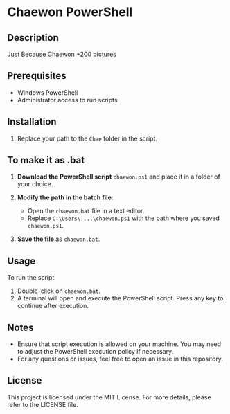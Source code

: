 # Chaewon PowerShell

## Description

Just Because Chaewon
+200 pictures 

## Prerequisites

- Windows PowerShell
- Administrator access to run scripts


## Installation
1. Replace your path to the `Chae` folder in the script. 

## To make it as .bat

1. **Download the PowerShell script** `chaewon.ps1` and place it in a folder of your choice.
2. **Modify the path in the batch file**:
   - Open the `chaewon.bat` file in a text editor.
   - Replace `C:\Users\....\chaewon.ps1` with the path where you saved `chaewon.ps1`.

3. **Save the file** as `chaewon.bat`.

## Usage

To run the script:

1. Double-click on `chaewon.bat`.
2. A terminal will open and execute the PowerShell script. Press any key to continue after execution.

## Notes

- Ensure that script execution is allowed on your machine. You may need to adjust the PowerShell execution policy if necessary.
- For any questions or issues, feel free to open an issue in this repository.

## License

This project is licensed under the MIT License. For more details, please refer to the LICENSE file.

